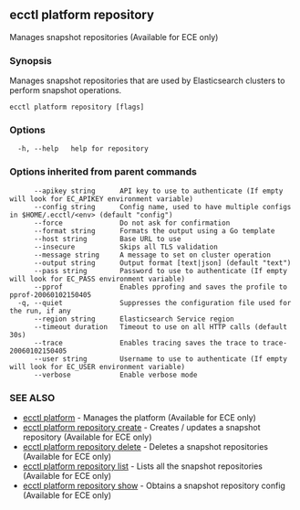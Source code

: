 ## ecctl platform repository

Manages snapshot repositories (Available for ECE only)

### Synopsis

Manages snapshot repositories that are used by Elasticsearch clusters
to perform snapshot operations.


```
ecctl platform repository [flags]
```

### Options

```
  -h, --help   help for repository
```

### Options inherited from parent commands

```
      --apikey string      API key to use to authenticate (If empty will look for EC_APIKEY environment variable)
      --config string      Config name, used to have multiple configs in $HOME/.ecctl/<env> (default "config")
      --force              Do not ask for confirmation
      --format string      Formats the output using a Go template
      --host string        Base URL to use
      --insecure           Skips all TLS validation
      --message string     A message to set on cluster operation
      --output string      Output format [text|json] (default "text")
      --pass string        Password to use to authenticate (If empty will look for EC_PASS environment variable)
      --pprof              Enables pprofing and saves the profile to pprof-20060102150405
  -q, --quiet              Suppresses the configuration file used for the run, if any
      --region string      Elasticsearch Service region
      --timeout duration   Timeout to use on all HTTP calls (default 30s)
      --trace              Enables tracing saves the trace to trace-20060102150405
      --user string        Username to use to authenticate (If empty will look for EC_USER environment variable)
      --verbose            Enable verbose mode
```

### SEE ALSO

* [ecctl platform](ecctl_platform.md)	 - Manages the platform (Available for ECE only)
* [ecctl platform repository create](ecctl_platform_repository_create.md)	 - Creates / updates a snapshot repository (Available for ECE only)
* [ecctl platform repository delete](ecctl_platform_repository_delete.md)	 - Deletes a snapshot repositories (Available for ECE only)
* [ecctl platform repository list](ecctl_platform_repository_list.md)	 - Lists all the snapshot repositories (Available for ECE only)
* [ecctl platform repository show](ecctl_platform_repository_show.md)	 - Obtains a snapshot repository config (Available for ECE only)

